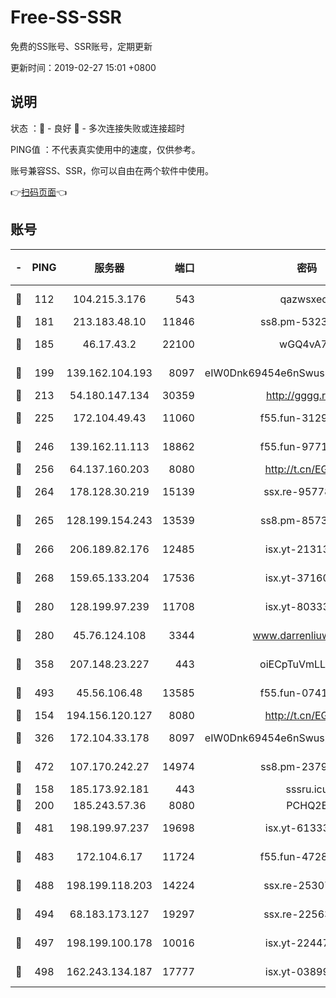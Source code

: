 # Free-SS-SSR

免费的SS账号、SSR账号，定期更新

更新时间：2019-02-27 15:01 +0800

## 说明

状态     ：🙂 - 良好 🙁 - 多次连接失败或连接超时

PING值   ：不代表真实使用中的速度，仅供参考。

账号兼容SS、SSR，你可以自由在两个软件中使用。

👉[扫码页面](https://liesauer.github.io/free-ss-ssr.github.io/)👈

## 账号

|-|PING|服务器|端口|密码|加密方式|区域|
|:----:|:----:|:-----:|-----:|:----:|:----:|:----:|
|🙂|112|104.215.3.176|543|qazwsxedc|aes-256-gcm|JP|
|🙂|181|213.183.48.10|11846|ss8.pm-53239933|rc4-md5|RU|
|🙂|185|46.17.43.2|22100|wGQ4vA7D|aes-256-gcm|RU|
|🙂|199|139.162.104.193|8097|eIW0Dnk69454e6nSwuspv9DmS201tQ0D|aes-256-cfb|JP|
|🙂|213|54.180.147.134|30359|http://gggg.rocks|chacha20|KR|
|🙂|225|172.104.49.43|11060|f55.fun-31295272|aes-256-cfb|SG|
|🙂|246|139.162.11.113|18862|f55.fun-97715829|aes-256-cfb|SG|
|🙂|256|64.137.160.203|8080|http://t.cn/EGJIyrl|rc4-md5|CA|
|🙂|264|178.128.30.219|15139|ssx.re-95778492|aes-256-cfb|SG|
|🙂|265|128.199.154.243|13539|ss8.pm-85739206|aes-256-cfb|SG|
|🙂|266|206.189.82.176|12485|isx.yt-21313452|aes-256-cfb|SG|
|🙂|268|159.65.133.204|17536|isx.yt-37160115|aes-256-cfb|SG|
|🙂|280|128.199.97.239|11708|isx.yt-80333804|aes-256-cfb|SG|
|🙂|280|45.76.124.108|3344|www.darrenliuwei.com|aes-256-cfb|AU|
|🙂|358|207.148.23.227|443|oiECpTuVmLLxk4Ts|aes-256-cfb|US|
|🙂|493|45.56.106.48|13585|f55.fun-07412512|aes-256-cfb|US|
|🙂|154|194.156.120.127|8080|http://t.cn/EGJIyrl|rc4-md5|RU|
|🙂|326|172.104.33.178|8097|eIW0Dnk69454e6nSwuspv9DmS201tQ0D|aes-256-cfb|SG|
|🙂|472|107.170.242.27|14974|ss8.pm-23796497|aes-256-cfb|US|
|🙁|158|185.173.92.181|443|sssru.icu|rc4-md5|RU|
|🙁|200|185.243.57.36|8080|PCHQ2E|rc4-md5|US|
|🙁|481|198.199.97.237|19698|isx.yt-61333820|aes-256-cfb|US|
|🙁|483|172.104.6.17|11724|f55.fun-47281040|aes-256-cfb|US|
|🙁|488|198.199.118.203|14224|ssx.re-25307472|aes-256-cfb|US|
|🙁|494|68.183.173.127|19297|ssx.re-22563235|aes-256-cfb|US|
|🙁|497|198.199.100.178|10016|isx.yt-22447811|aes-256-cfb|US|
|🙁|498|162.243.134.187|17777|isx.yt-03899620|aes-256-cfb|US|

